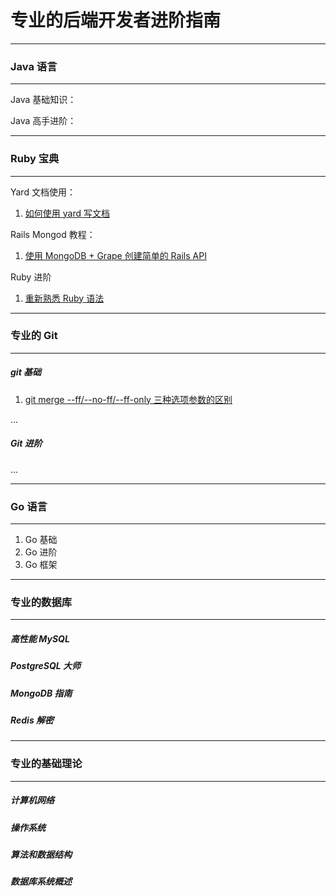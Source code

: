 # 专业的后端开发者进阶指南

___
### Java 语言
___
Java 基础知识：

Java 高手进阶：

___
### Ruby 宝典
___
Yard 文档使用：
1. [如何使用 yard 写文档](https://github.com/xiao2shiqi/strongest_programmer/blob/main/ruby/how_usr_ruby/1_how_to_use_yard.md)

Rails Mongod 教程：
1. [使用 MongoDB + Grape 创建简单的 Rails API](https://github.com/xiao2shiqi/strongest_programmer/blob/main/ruby/how_usr_ruby/2_create_a_simple_rails_api.md)


Ruby 进阶
1. [重新熟悉 Ruby 语法](https://github.com/xiao2shiqi/pro_developer/blob/main/ruby_on_rails/effective_ruby/1_familiar_ruby.md)

___
### 专业的 Git 
___
##### git 基础
1. [git merge --ff/--no-ff/--ff-only 三种选项参数的区别](https://github.com/xiao2shiqi/pro_developer/blob/main/git/pro_git/3_git_branch/2_branch_create_merge.md)


...

##### Git 进阶
...

___
### Go 语言
___

1. Go 基础
2. Go 进阶
3. Go 框架
___
### 专业的数据库
___

##### 高性能 MySQL 
##### PostgreSQL 大师
##### MongoDB 指南
##### Redis 解密


___
### 专业的基础理论 
___

##### 计算机网络
##### 操作系统
##### 算法和数据结构
##### 数据库系统概述
